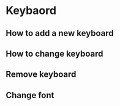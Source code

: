 # Keybaord

## How to add a new keyboard

## How to change keyboard

## Remove keyboard

## Change font
